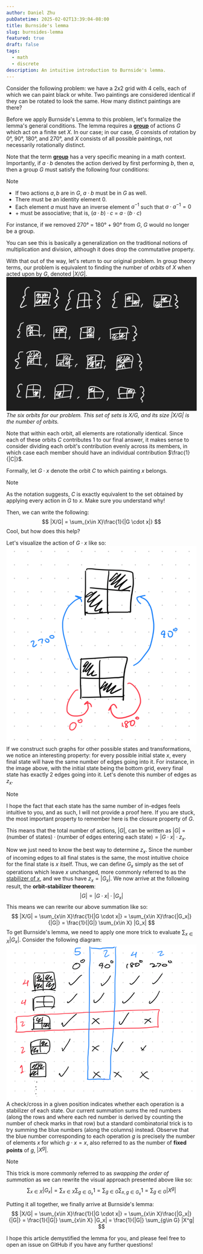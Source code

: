 ```yaml
---
author: Daniel Zhu
pubDatetime: 2025-02-02T13:39:04-08:00
title: Burnside's lemma
slug: burnsides-lemma
featured: true
draft: false
tags:
  - math
  - discrete
description: An intuitive introduction to Burnside's lemma.
---
```

Consider the following problem: we have a 2x2 grid with 4 cells, each of which we can paint black or white. Two paintings are considered identical if they can be rotated to look the same. How many distinct paintings are there?

Before we apply Burnside's Lemma to this problem, let's formalize the lemma's general conditions. The lemma requires a [**group**](https://en.wikipedia.org/wiki/Group_(mathematics)) of actions $G$ which act on a finite set $X$. In our case; in our case, $G$ consists of rotation by 0°, 90°, 180°, and 270°, and $X$ consists of all possible paintings, not necessarily rotationally distinct.

Note that the term [**group**](https://en.wikipedia.org/wiki/Group_(mathematics)) has a very specific meaning in a math context. Importantly, if $a \cdot b$ denotes the action derived by first performing $b$, then $a$, then a group $G$ must satisfy the following four conditions:
>[!Note] 
> - If two actions $a, b$ are in $G$, $a \cdot b$ must be in $G$ as well. 
> - There must be an identity element $0$.
> - Each element $a$ must have an inverse element $a^{-1}$ such that $a \cdot a^{-1} = 0$
> - $+$ must be associative; that is, $(a \cdot b) \cdot c$ = $a \cdot (b \cdot c)$

 For instance, if we removed 270° = 180° + 90° from $G$, $G$ would no longer be a group.

You can see this is basically a generalization on the traditional notions of multiplication and division, although it does drop the commutative property.

With that out of the way, let's return to our original problem. In group theory terms, our problem is equivalent to finding the number of *orbits* of $X$ when acted upon by $G$, denoted $|X / G|$. 
![](../../assets/images/Pasted%20image%2020250202135054.png)
*The six orbits for our problem. This set of sets is $X / G$, and its size $|X / G|$ is the number of orbits.*

Note that within each orbit, all elements are rotationally identical.
Since each of these orbits $C$ contributes 1 to our final answer, it makes sense to consider dividing each orbit's contribution evenly across its members, in which case each member should have an individual contribution $\frac{1}{|C|}$. 

Formally, let $G \cdot x$ denote the orbit $C$ to which painting $x$ belongs. 

> [!Note]
> As the notation suggests, $C$ is exactly equivalent to the set obtained by applying every action in $G$ to $x$. Make sure you understand why!

Then, we can write the following:
$$
|X/G| = \sum_{x\in X}\frac{1}{|G \cdot x|}
$$
Cool, but how does this help?

Let's visualize the action of $G \cdot x$ like so:
![md](../../assets/images/Pasted%20image%2020250425120436.png)
If we construct such graphs for other possible states and transformations, we notice an interesting property: for every possible initial state $x$, every final state will have the same number of edges going into it. For instance, in the image above, with the initial state being the bottom grid, every final state has exactly 2 edges going into it. Let's denote this number of edges as $z_x$.

>[!Note]
> I hope the fact that each state has the same number of in-edges feels intuitive to you, and as such, I will not provide a proof here. If you are stuck, the most important property to remember here is the closure property of $G$.

This means that the total number of actions, $|G|$, can be written as $|G| = \text{(number of states)} \cdot \text{(number of edges entering each state)} = |G \cdot x| \cdot z_x$. 

Now we just need to know the best way to determine $z_x$. Since the number of incoming edges to all final states is the same, the most intuitive choice for the final state is $x$ itself. Thus, we can define $G_x$ simply as the set of operations which leave $x$ unchanged, more commonly referred to as the [stabilizer of $x$](https://mathworld.wolfram.com/Stabilizer.html), and we thus have $z_x = |G_x|$. We now arrive at the following result, the **orbit-stabilizer theorem**:
$$
|G| = |G \cdot x| \cdot |G_x|
$$
This means we can rewrite our above summation like so:
$$
|X/G| = \sum_{x\in X}\frac{1}{|G \cdot x|} = \sum_{x\in X}\frac{|G_x|}{|G|} = \frac{1}{|G|} \sum_{x\in X} |G_x|
$$
To get Burnside's lemma, we need to apply one more trick to evaluate $\displaystyle\sum_{x\in X}|G_x|$. Consider the following diagram:
![md](../../assets/images/Pasted%20image%2020250425123825.png)
A check/cross in a given position indicates whether each operation is a stabilizer of each state. Our current summation sums the red numbers (along the rows and where each red number is derived by counting the number of check marks in that row) but a standard combinatorial trick is to try summing the blue numbers (along the columns) instead. Observe that the blue number corresponding to each operation $g$ is precisely the number of elements $x$ for which $g \cdot x = x$, also referred to as the number of **fixed points** of $g$, $|X^g|$. 

>[!Note]
>This trick is more commonly referred to as *swapping the order of summation* as we can rewrite the visual approach presented above like so:
>$$
> \sum_{x\in X} |G_x| = \sum_{x\in X} \sum_{g\in G_x} 1 
> = \sum_{g\in G}\sum_{x, g\in G_x} 1 = \sum_{g\in G} |X^g|
> $$

Putting it all together, we finally arrive at Burnside's lemma:
 $$
 |X/G| = \sum_{x\in X}\frac{1}{|G \cdot x|} = \sum_{x\in X}\frac{|G_x|}{|G|} = \frac{1}{|G|} \sum_{x\in X} |G_x| = \frac{1}{|G|} \sum_{g\in G} |X^g|
 $$

I hope this article demystified the lemma for you, and please feel free to open an issue on GitHub if you have any further questions!


